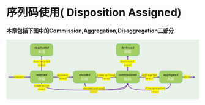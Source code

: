 # 序列码使用\( Disposition Assigned\)

**本章包括下图中的Commission,Aggregation,Disaggregation三部分**

![](/assets/2.2.1import.png)

